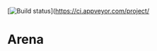 [![Build status](https://ci.appveyor.com/api/projects/status/n810vv9l1x0jolpk/branch/master?svg=true)](https://ci.appveyor.com/project/
# Arena
